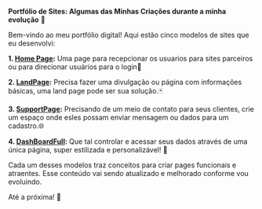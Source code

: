 **Portfólio de Sites: Algumas das Minhas Criações durante a minha evolução** 🌟

Bem-vindo ao meu portfólio digital! Aqui estão cinco modelos de sites que eu desenvolvi:

**1. [Home Page](https://raphaelcarvalh.github.io/QrCodePage/):**
Uma page para recepcionar os usuarios para sites parceiros ou para direcionar usuários para o login📱

**2. [LandPage](https://raphaelcarvalh.github.io/BlogCard/):**
Precisa fazer uma divulgação ou página com informações básicas, uma land page pode ser sua solução.🃏

**3. [SupportPage](https://raphaelcarvalh.github.io/SocialLinksProfile/):**
Precisando de um meio de contato para seus clientes, crie um espaço onde esles possam enviar mensagem ou dados para um cadastro.🌐

**4. [DashBoardFull](https://raphaelcarvalh.github.io/RecipePage/):**
Que tal controlar e acessar seus dados através de uma única página, super estilizada e personalizável! 🍳

Cada um desses modelos traz conceitos para criar pages funcionais e atraentes. Esse conteúdo vai sendo atualizado e melhorado conforme vou evoluindo.

Até a próxima! 🚀
